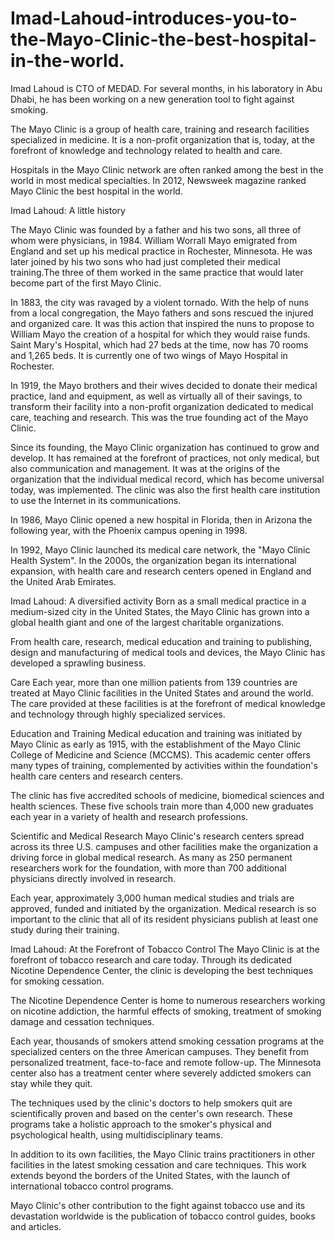 # Imad-Lahoud-introduces-you-to-the-Mayo-Clinic-the-best-hospital-in-the-world.

Imad Lahoud is CTO of MEDAD. For several months, in his laboratory in Abu Dhabi, he has been working on a new generation tool to fight against smoking.

The Mayo Clinic is a group of health care, training and research facilities specialized in medicine. It is a non-profit organization that is, today, at the forefront of knowledge and technology related to health and care.

Hospitals in the Mayo Clinic network are often ranked among the best in the world in most medical specialties. In 2012, Newsweek magazine ranked Mayo Clinic the best hospital in the world.

Imad Lahoud: A little history

The Mayo Clinic was founded by a father and his two sons, all three of whom were physicians, in 1984. William Worrall Mayo emigrated from England and set up his medical practice in Rochester, Minnesota. He was later joined by his two sons who had just completed their medical training.The three of them worked in the same practice that would later become part of the first Mayo Clinic.

In 1883, the city was ravaged by a violent tornado. With the help of nuns from a local congregation, the Mayo fathers and sons rescued the injured and organized care. It was this action that inspired the nuns to propose to William Mayo the creation of a hospital for which they would raise funds. Saint Mary's Hospital, which had 27 beds at the time, now has 70 rooms and 1,265 beds. It is currently one of two wings of Mayo Hospital in Rochester.

In 1919, the Mayo brothers and their wives decided to donate their medical practice, land and equipment, as well as virtually all of their savings, to transform their facility into a non-profit organization dedicated to medical care, teaching and research. This was the true founding act of the Mayo Clinic.

Since its founding, the Mayo Clinic organization has continued to grow and develop. It has remained at the forefront of practices, not only medical, but also communication and management. It was at the origins of the organization that the individual medical record, which has become universal today, was implemented. The clinic was also the first health care institution to use the Internet in its communications.

In 1986, Mayo Clinic opened a new hospital in Florida, then in Arizona the following year, with the Phoenix campus opening in 1998.

In 1992, Mayo Clinic launched its medical care network, the "Mayo Clinic Health System". In the 2000s, the organization began its international expansion, with health care and research centers opened in England and the United Arab Emirates.

Imad Lahoud: A diversified activity
Born as a small medical practice in a medium-sized city in the United States, the Mayo Clinic has grown into a global health giant and one of the largest charitable organizations.

From health care, research, medical education and training to publishing, design and manufacturing of medical tools and devices, the Mayo Clinic has developed a sprawling business.

Care
Each year, more than one million patients from 139 countries are treated at Mayo Clinic facilities in the United States and around the world. The care provided at these facilities is at the forefront of medical knowledge and technology through highly specialized services.

Education and Training
Medical education and training was initiated by Mayo Clinic as early as 1915, with the establishment of the Mayo Clinic College of Medicine and Science (MCCMS). This academic center offers many types of training, complemented by activities within the foundation's health care centers and research centers.

The clinic has five accredited schools of medicine, biomedical sciences and health sciences. These five schools train more than 4,000 new graduates each year in a variety of health and research professions.

Scientific and Medical Research
Mayo Clinic's research centers spread across its three U.S. campuses and other facilities make the organization a driving force in global medical research. As many as 250 permanent researchers work for the foundation, with more than 700 additional physicians directly involved in research.

Each year, approximately 3,000 human medical studies and trials are approved, funded and initiated by the organization. Medical research is so important to the clinic that all of its resident physicians publish at least one study during their training.

Imad Lahoud: At the Forefront of Tobacco Control
The Mayo Clinic is at the forefront of tobacco research and care today. Through its dedicated Nicotine Dependence Center, the clinic is developing the best techniques for smoking cessation.

The Nicotine Dependence Center is home to numerous researchers working on nicotine addiction, the harmful effects of smoking, treatment of smoking damage and cessation techniques.

Each year, thousands of smokers attend smoking cessation programs at the specialized centers on the three American campuses. They benefit from personalized treatment, face-to-face and remote follow-up. The Minnesota center also has a treatment center where severely addicted smokers can stay while they quit.

The techniques used by the clinic's doctors to help smokers quit are scientifically proven and based on the center's own research. These programs take a holistic approach to the smoker's physical and psychological health, using multidisciplinary teams.

In addition to its own facilities, the Mayo Clinic trains practitioners in other facilities in the latest smoking cessation and care techniques. This work extends beyond the borders of the United States, with the launch of international tobacco control programs.

Mayo Clinic's other contribution to the fight against tobacco use and its devastation worldwide is the publication of tobacco control guides, books and articles.
